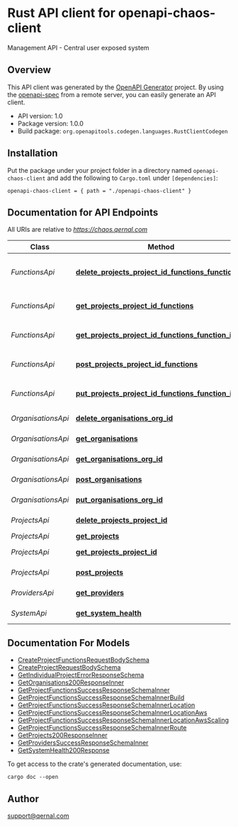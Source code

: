 # Rust API client for openapi-chaos-client

Management API - Central user exposed system


## Overview

This API client was generated by the [OpenAPI Generator](https://openapi-generator.tech) project.  By using the [openapi-spec](https://openapis.org) from a remote server, you can easily generate an API client.

- API version: 1.0
- Package version: 1.0.0
- Build package: `org.openapitools.codegen.languages.RustClientCodegen`

## Installation

Put the package under your project folder in a directory named `openapi-chaos-client` and add the following to `Cargo.toml` under `[dependencies]`:

```
openapi-chaos-client = { path = "./openapi-chaos-client" }
```

## Documentation for API Endpoints

All URIs are relative to *https://chaos.qernal.com*

Class | Method | HTTP request | Description
------------ | ------------- | ------------- | -------------
*FunctionsApi* | [**delete_projects_project_id_functions_function_id**](docs/FunctionsApi.md#delete_projects_project_id_functions_function_id) | **Delete** /projects/{project-id}/functions/{function-id} | Delete function
*FunctionsApi* | [**get_projects_project_id_functions**](docs/FunctionsApi.md#get_projects_project_id_functions) | **Get** /projects/{project-id}/functions | Get all project functions
*FunctionsApi* | [**get_projects_project_id_functions_function_id**](docs/FunctionsApi.md#get_projects_project_id_functions_function_id) | **Get** /projects/{project-id}/functions/{function-id} | Get function
*FunctionsApi* | [**post_projects_project_id_functions**](docs/FunctionsApi.md#post_projects_project_id_functions) | **Post** /projects/{project-id}/functions | Create function
*FunctionsApi* | [**put_projects_project_id_functions_function_id**](docs/FunctionsApi.md#put_projects_project_id_functions_function_id) | **Put** /projects/{project-id}/functions/{function-id} | Update function
*OrganisationsApi* | [**delete_organisations_org_id**](docs/OrganisationsApi.md#delete_organisations_org_id) | **Delete** /organisations/{org-id} | Delete organisation
*OrganisationsApi* | [**get_organisations**](docs/OrganisationsApi.md#get_organisations) | **Get** /organisations | Get all organisations
*OrganisationsApi* | [**get_organisations_org_id**](docs/OrganisationsApi.md#get_organisations_org_id) | **Get** /organisations/{org-id} | Get organisation
*OrganisationsApi* | [**post_organisations**](docs/OrganisationsApi.md#post_organisations) | **Post** /organisations | Create organisation
*OrganisationsApi* | [**put_organisations_org_id**](docs/OrganisationsApi.md#put_organisations_org_id) | **Put** /organisations/{org-id} | Update organisation
*ProjectsApi* | [**delete_projects_project_id**](docs/ProjectsApi.md#delete_projects_project_id) | **Delete** /projects/{project-id} | Delete project
*ProjectsApi* | [**get_projects**](docs/ProjectsApi.md#get_projects) | **Get** /projects | Get projects
*ProjectsApi* | [**get_projects_project_id**](docs/ProjectsApi.md#get_projects_project_id) | **Get** /projects/{project-id} | Get project
*ProjectsApi* | [**post_projects**](docs/ProjectsApi.md#post_projects) | **Post** /projects | Create project
*ProvidersApi* | [**get_providers**](docs/ProvidersApi.md#get_providers) | **Get** /providers | Get available providers
*SystemApi* | [**get_system_health**](docs/SystemApi.md#get_system_health) | **Get** /system/health | System Health


## Documentation For Models

 - [CreateProjectFunctionsRequestBodySchema](docs/CreateProjectFunctionsRequestBodySchema.md)
 - [CreateProjectRequestBodySchema](docs/CreateProjectRequestBodySchema.md)
 - [GetIndividualProjectErrorResponseSchema](docs/GetIndividualProjectErrorResponseSchema.md)
 - [GetOrganisations200ResponseInner](docs/GetOrganisations200ResponseInner.md)
 - [GetProjectFunctionsSuccessResponseSchemaInner](docs/GetProjectFunctionsSuccessResponseSchemaInner.md)
 - [GetProjectFunctionsSuccessResponseSchemaInnerBuild](docs/GetProjectFunctionsSuccessResponseSchemaInnerBuild.md)
 - [GetProjectFunctionsSuccessResponseSchemaInnerLocation](docs/GetProjectFunctionsSuccessResponseSchemaInnerLocation.md)
 - [GetProjectFunctionsSuccessResponseSchemaInnerLocationAws](docs/GetProjectFunctionsSuccessResponseSchemaInnerLocationAws.md)
 - [GetProjectFunctionsSuccessResponseSchemaInnerLocationAwsScaling](docs/GetProjectFunctionsSuccessResponseSchemaInnerLocationAwsScaling.md)
 - [GetProjectFunctionsSuccessResponseSchemaInnerRoute](docs/GetProjectFunctionsSuccessResponseSchemaInnerRoute.md)
 - [GetProjects200ResponseInner](docs/GetProjects200ResponseInner.md)
 - [GetProvidersSuccessResponseSchemaInner](docs/GetProvidersSuccessResponseSchemaInner.md)
 - [GetSystemHealth200Response](docs/GetSystemHealth200Response.md)


To get access to the crate's generated documentation, use:

```
cargo doc --open
```

## Author

support@qernal.com

